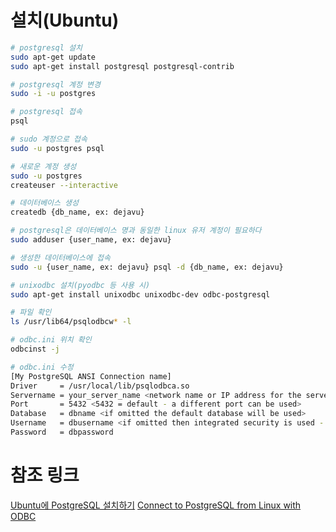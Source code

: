 # 설치(Ubuntu)
```bash
# postgresql 설치
sudo apt-get update
sudo apt-get install postgresql postgresql-contrib

# postgresql 계정 변경
sudo -i -u postgres

# postgresql 접속
psql

# sudo 계정으로 접속
sudo -u postgres psql

# 새로운 계정 생성
sudo -u postgres
createuser --interactive

# 데이터베이스 생성
createdb {db_name, ex: dejavu}

# postgresql은 데이터베이스 명과 동일한 linux 유저 계정이 필요하다
sudo adduser {user_name, ex: dejavu}

# 생성한 데이터베이스에 접속
sudo -u {user_name, ex: dejavu} psql -d {db_name, ex: dejavu}

# unixodbc 설치(pyodbc 등 사용 시)
sudo apt-get install unixodbc unixodbc-dev odbc-postgresql

# 파일 확인
ls /usr/lib64/psqlodbcw* -l

# odbc.ini 위치 확인
odbcinst -j

# odbc.ini 수정
[My PostgreSQL ANSI Connection name]
Driver     = /usr/local/lib/psqlodbca.so
Servername = your_server_name <network name or IP address for the server>
Port       = 5432 <5432 = default - a different port can be used>
Database   = dbname <if omitted the default database will be used>
Username   = dbusername <if omitted then integrated security is used - needs kerberos>
Password   = dbpassword

```


# 참조 링크
[Ubuntu에 PostgreSQL 설치하기](https://dejavuqa.tistory.com/16)
[Connect to PostgreSQL from Linux with ODBC](https://help.interfaceware.com/v6/connect-to-postgresql-from-linux-or-mac-with-odbc)